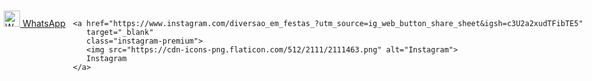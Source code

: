 <!doctype html>
<html lang="pt-BR">
<head>
  <meta charset="utf-8">
  <meta name="viewport" content="width=device-width,initial-scale=1">
  <title>Botões WhatsApp e Instagram</title>
  <style>
    /* Container dos botões */
    .social-buttons {
      position: fixed;
      bottom: 20px;
      right: 20px;
      display: flex;
      flex-direction: row;
      gap: 12px;
      z-index: 10000;
    }

    /* Botão WhatsApp */
    .whatsapp-premium {
      background: #25D366;
      color: white;
      padding: 16px 20px;
      border-radius: 50px;
      text-decoration: none;
      font-weight: bold;
      display: flex;
      align-items: center;
      gap: 10px;
      box-shadow: 0 0 20px rgba(37, 211, 102, 0.6);
      transition: transform 0.2s, box-shadow 0.2s;
      animation: glowPulseWhats 2s infinite;
    }

    .whatsapp-premium img {
      width: 26px;
      height: 26px;
    }

    .whatsapp-premium:hover {
      transform: scale(1.15);
      box-shadow: 0 0 30px rgba(37, 211, 102, 0.9), 0 0 40px rgba(37, 211, 102, 0.6);
    }

    @keyframes glowPulseWhats {
      0% { transform: scale(1); box-shadow: 0 0 20px rgba(37, 211, 102, 0.6); }
      50% { transform: scale(1.1); box-shadow: 0 0 30px rgba(37, 211, 102, 0.8); }
      100% { transform: scale(1); box-shadow: 0 0 20px rgba(37, 211, 102, 0.6); }
    }

    /* Botão Instagram */
    .instagram-premium {
      background: linear-gradient(45deg, #f09433, #e6683c, #dc2743, #cc2366, #bc1888);
      color: white;
      padding: 16px 20px;
      border-radius: 50px;
      text-decoration: none;
      font-weight: bold;
      display: flex;
      align-items: center;
      gap: 10px;
      box-shadow: 0 0 20px rgba(220, 39, 67, 0.6);
      transition: transform 0.2s, box-shadow 0.2s;
      animation: glowPulseInsta 2s infinite;
    }

    .instagram-premium img {
      width: 26px;
      height: 26px;
    }

    .instagram-premium:hover {
      transform: scale(1.15);
      box-shadow: 0 0 30px rgba(220, 39, 67, 0.9), 0 0 40px rgba(220, 39, 67, 0.6);
    }

    @keyframes glowPulseInsta {
      0% { transform: scale(1); box-shadow: 0 0 20px rgba(220, 39, 67, 0.6); }
      50% { transform: scale(1.1); box-shadow: 0 0 30px rgba(220, 39, 67, 0.8); }
      100% { transform: scale(1); box-shadow: 0 0 20px rgba(220, 39, 67, 0.6); }
    }
  </style>
</head>
<body>

  <!-- Botões flutuantes WhatsApp e Instagram -->
  <div class="social-buttons">
    <a href="https://wa.me/5521968884003?text=Olá,%20quero%20mais%20informações%20sobre%20o%20aluguel%20da%20máquina%20de%20pelúcia" 
       target="_blank" 
       class="whatsapp-premium">
       <img src="https://upload.wikimedia.org/wikipedia/commons/6/6b/WhatsApp.svg" alt="WhatsApp">
       WhatsApp
    </a>

    <a href="https://www.instagram.com/diversao_em_festas_?utm_source=ig_web_button_share_sheet&igsh=c3U2a2xudTFibTE5" 
       target="_blank" 
       class="instagram-premium">
       <img src="https://cdn-icons-png.flaticon.com/512/2111/2111463.png" alt="Instagram">
       Instagram
    </a>
  </div>

</body>
</html>
